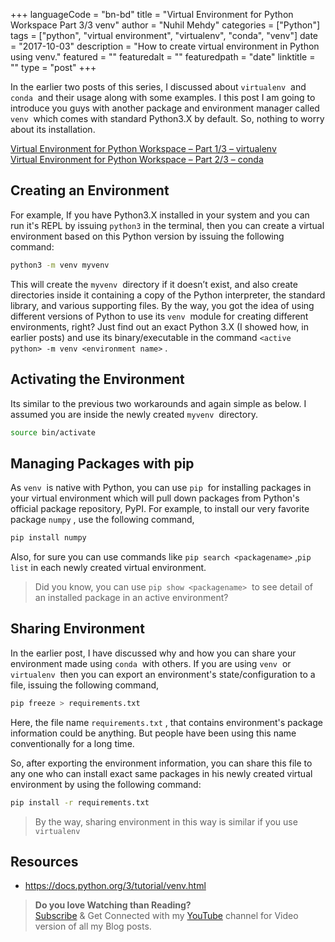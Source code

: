 +++
languageCode = "bn-bd"
title = "Virtual Environment for Python Workspace Part 3/3 venv"
author = "Nuhil Mehdy"
categories = ["Python"]
tags = ["python", "virtual environment", "virtualenv", "conda", "venv"]
date = "2017-10-03"
description = "How to create virtual environment in Python using venv."
featured = ""
featuredalt = ""
featuredpath = "date"
linktitle = ""
type = "post"
+++

In the earlier two posts of this series, I discussed about `virtualenv`  and `conda`  and their usage along with some examples. I this post I am going to introduce you guys with another package and environment manager called `venv`  which comes with standard Python3.X by default. So, nothing to worry about its installation.

[Virtual Environment for Python Workspace – Part 1/3 – virtualenv](http://localhost:1313/blog/virtual-environment-for-python-workspace-part-1-3-virtualenv/)  
[Virtual Environment for Python Workspace – Part 2/3 – conda](/blog/virtual-environment-for-python-workspace-part-2-3-conda/)

## Creating an Environment
For example, If you have Python3.X installed in your system and you can run it's REPL by issuing `python3` in the terminal, then you can create a virtual environment based on this Python version by issuing the following command:
```sh
python3 -m venv myvenv
```
This will create the `myvenv`  directory if it doesn’t exist, and also create directories inside it containing a copy of the Python interpreter, the standard library, and various supporting files. By the way, you got the idea of using different versions of Python to use its `venv`  module for creating different environments, right? Just find out an exact Python 3.X (I showed how, in earlier posts) and use its binary/executable in the command `<active python> -m venv <environment name>` .

## Activating the Environment
Its similar to the previous two workarounds and again simple as below. I assumed you are inside the newly created `myvenv`  directory.
```sh
source bin/activate
```
## Managing Packages with pip
As `venv`  is native with Python, you can use `pip`  for installing packages in your virtual environment which will pull down packages from Python's official package repository, PyPI. For example, to install our very favorite package `numpy` , use the following command,
```sh
pip install numpy
```
Also, for sure you can use commands like `pip search <packagename>` ,`pip list` in each newly created virtual environment.

> Did you know, you can use `pip show <packagename>`  to see detail of an installed package in an active environment?

## Sharing Environment
In the earlier post, I have discussed why and how you can share your environment made using `conda`  with others. If you are using `venv`  or `virtualenv`  then you can export an environment's state/configuration to a file, issuing the following command,
```sh
pip freeze > requirements.txt
```
Here, the file name `requirements.txt` , that contains environment's package information could be anything. But people have been using this name conventionally for a long time.

So, after exporting the environment information, you can share this file to any one who can install exact same packages in his newly created virtual environment by using the following command:
```sh
pip install -r requirements.txt
```

> By the way, sharing environment in this way is similar if you use `virtualenv`

## Resources

* https://docs.python.org/3/tutorial/venv.html

> **Do you love Watching than Reading?**  
[Subscribe](https://www.youtube.com/channel/UCJFY9iVRXTJu1SPVI_vRNDw) & Get Connected with my [YouTube](https://www.youtube.com/channel/UCJFY9iVRXTJu1SPVI_vRNDw) channel for Video version of all my Blog posts.